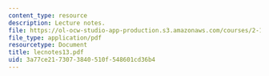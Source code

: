 ```yaml
---
content_type: resource
description: Lecture notes.
file: https://ol-ocw-studio-app-production.s3.amazonaws.com/courses/2-158j-computational-geometry-spring-2003/3a77ce2173073840510f548601cd36b4_lecnotes13.pdf
file_type: application/pdf
resourcetype: Document
title: lecnotes13.pdf
uid: 3a77ce21-7307-3840-510f-548601cd36b4
---
```

